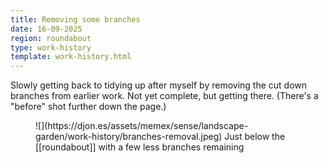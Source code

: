 ```yaml
---
title: Removing some branches
date: 16-09-2025
region: roundabout
type: work-history
template: work-history.html
---
```


Slowly getting back to tidying up after myself by removing the cut down branches from earlier work. Not yet complete, but getting there. (There's a "before" shot further down the page.)

<figure markdown>
![](https://djon.es/assets/memex/sense/landscape-garden/work-history/branches-removal.jpeg)
<caption>Just below the [[roundabout]] with a few less branches remaining</caption>
</figure>
